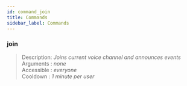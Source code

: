 ```yaml
---
id: command_join
title: Commands
sidebar_label: Commands
---
```


### join

> Description: _Joins current voice channel and announces events_
> Arguments  : _none_<br>
> Accessible : _everyone_<br>
> Cooldown   : _1 minute per user_<br>